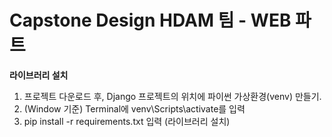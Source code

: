 # Capstone Design HDAM 팀 - WEB 파트

**라이브러리 설치**

1. 프로젝트 다운로드 후, Django 프로젝트의 위치에 파이썬 가상환경(venv) 만들기. 
2. (Window 기준) Terminal에 venv\Scripts\activate를 입력
3. pip install -r requirements.txt 입력 (라이브러리 설치)